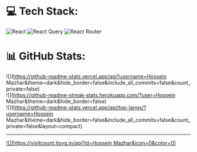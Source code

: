 
# 💻 Tech Stack:
![React](https://img.shields.io/badge/react-%2320232a.svg?style=for-the-badge&logo=react&logoColor=%2361DAFB) ![React Query](https://img.shields.io/badge/-React%20Query-FF4154?style=for-the-badge&logo=react%20query&logoColor=white) ![React Router](https://img.shields.io/badge/React_Router-CA4245?style=for-the-badge&logo=react-router&logoColor=white)
# 📊 GitHub Stats:
![](https://github-readme-stats.vercel.app/api?username=Hossein Mazhar&theme=dark&hide_border=false&include_all_commits=false&count_private=false)<br/>
![](https://github-readme-streak-stats.herokuapp.com/?user=Hossein Mazhar&theme=dark&hide_border=false)<br/>
![](https://github-readme-stats.vercel.app/api/top-langs/?username=Hossein Mazhar&theme=dark&hide_border=false&include_all_commits=false&count_private=false&layout=compact)

---
[![](https://visitcount.itsvg.in/api?id=Hossein Mazhar&icon=0&color=0)](https://visitcount.itsvg.in)

<!-- Proudly created with GPRM ( https://gprm.itsvg.in ) -->
